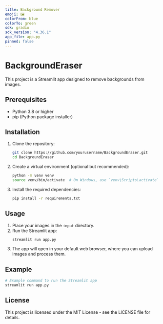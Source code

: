 ```yaml
---
title: Background Remover
emoji: 🖼️
colorFrom: blue
colorTo: green
sdk: gradio
sdk_version: "4.36.1"
app_file: app.py
pinned: false
---
```


# BackgroundEraser

This project is a Streamlit app designed to remove backgrounds from images.

## Prerequisites

- Python 3.8 or higher
- pip (Python package installer)

## Installation

1. Clone the repository:
   ```bash
   git clone https://github.com/yourusername/BackgroundEraser.git
   cd BackgroundEraser
   ```

2. Create a virtual environment (optional but recommended):
   ```bash
   python -m venv venv
   source venv/bin/activate  # On Windows, use `venv\Scripts\activate`
   ```

3. Install the required dependencies:
   ```bash
   pip install -r requirements.txt
   ```

## Usage

1. Place your images in the `input` directory.
2. Run the Streamlit app:
   ```bash
   streamlit run app.py
   ```
3. The app will open in your default web browser, where you can upload images and process them.

## Example

```bash
# Example command to run the Streamlit app
streamlit run app.py
```

## License

This project is licensed under the MIT License - see the LICENSE file for details. 